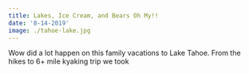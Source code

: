 ```yaml
---
title: Lakes, Ice Cream, and Bears Oh My!!
date: '8-14-2019'
image: ./tahoe-lake.jpg
---
```


Wow did a lot happen on this family vacations to Lake Tahoe. From the hikes to 6+ mile kyaking trip we took